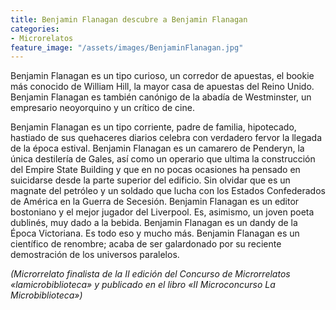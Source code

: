 ```yaml
---
title: Benjamin Flanagan descubre a Benjamin Flanagan
categories:
- Microrelatos
feature_image: "/assets/images/BenjaminFlanagan.jpg"
---
```


Benjamin Flanagan es un tipo curioso, un corredor de apuestas, el bookie más conocido de William Hill, la mayor casa de apuestas del Reino Unido. Benjamin Flanagan es también canónigo de la abadía de Westminster, un empresario neoyorquino y un crítico de cine. 

<!-- more -->

Benjamin Flanagan es un tipo corriente, padre de familia, hipotecado, hastiado de sus quehaceres diarios celebra con verdadero fervor la llegada de la época estival.
Benjamin Flanagan es un camarero de Penderyn, la única destilería de Gales, así como un operario que ultima la construcción del Empire State Building y que en no pocas ocasiones ha pensado en suicidarse desde la parte superior del edificio. Sin olvidar que es un magnate del petróleo y un soldado que lucha con los Estados Confederados de América en la Guerra de Secesión. Benjamin Flanagan es un editor bostoniano y el mejor jugador del Liverpool. Es, asimismo, un joven poeta dublinés, muy dado a la bebida. Benjamin Flanagan es un dandy de la Época Victoriana. Es todo eso y mucho más.
Benjamin Flanagan es un científico de renombre; acaba de ser galardonado por su reciente demostración de los universos paralelos.

*(Microrrelato finalista de la II edición del Concurso de Microrrelatos «lamicrobiblioteca» y publicado en el libro «II Microconcurso La Microbiblioteca»)*
